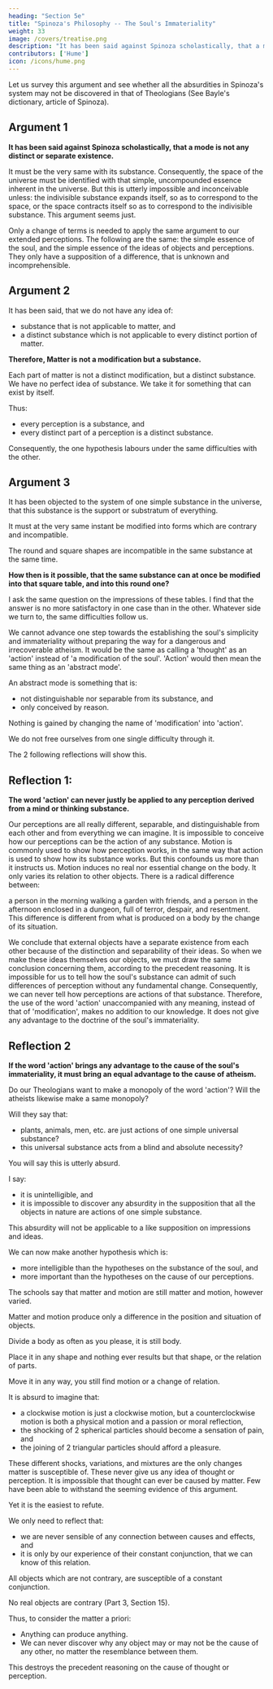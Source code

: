 ```yaml
---
heading: "Section 5e"
title: "Spinoza's Philosophy -- The Soul's Immateriality"
weight: 33
image: /covers/treatise.png
description: "It has been said against Spinoza scholastically, that a mode is not any distinct or separate existence"
contributors: ['Hume']
icon: /icons/hume.png
---
```




Let us survey this argument and see whether all the absurdities in Spinoza's system may not be discovered in that of Theologians (See Bayle's dictionary, article of Spinoza).

## Argument 1

**It has been said against Spinoza scholastically, that a mode is not any distinct or separate existence.**

It must be the very same with its substance.
Consequently, the space of the universe must be identified with that simple, uncompounded essence inherent in the universe.
But this is utterly impossible and inconceivable unless:
the indivisible substance expands itself, so as to correspond to the space, or
the space contracts itself so as to correspond to the indivisible substance.
This argument seems just.

Only a change of terms is needed to apply the same argument to our extended perceptions.
The following are the same:
the simple essence of the soul, and
the simple essence of the ideas of objects and perceptions.
They only have a supposition of a difference, that is unknown and incomprehensible.

## Argument 2

It has been said, that we do not have any idea of:
- substance that is not applicable to matter, and
- a distinct substance which is not applicable to every distinct portion of matter.

**Therefore, Matter is not a modification but a substance.**

Each part of matter is not a distinct modification, but a distinct substance.
We have no perfect idea of substance.
We take it for something that can exist by itself.

Thus:
- every perception is a substance, and
- every distinct part of a perception is a distinct substance.

Consequently, the one hypothesis labours under the same difficulties with the other.


## Argument 3

It has been objected to the system of one simple substance in the universe, that this substance is the support or substratum of everything.

It must at the very same instant be modified into forms which are contrary and incompatible.

The round and square shapes are incompatible in the same substance at the same time.

**How then is it possible, that the same substance can at once be modified into that square table, and into this round one?**

I ask the same question on the impressions of these tables.
I find that the answer is no more satisfactory in one case than in the other.
Whatever side we turn to, the same difficulties follow us.

We cannot advance one step towards the establishing the soul's simplicity and immateriality without preparing the way for a dangerous and irrecoverable atheism.
It would be the same as calling a 'thought' as an 'action' instead of 'a modification of the soul'.
'Action' would then mean the same thing as an 'abstract mode'.

An abstract mode is something that is:
- not distinguishable nor separable from its substance, and
- only conceived by reason.

Nothing is gained by changing the name of 'modification' into 'action'.

We do not free ourselves from one single difficulty through it.

The 2 following reflections will show this.


## Reflection 1: 

**The word 'action' can never justly be applied to any perception derived from a mind or thinking substance.**

Our perceptions are all really different, separable, and distinguishable from each other and from everything we can imagine.
It is impossible to conceive how our perceptions can be the action of any substance.
Motion is commonly used to show how perception works, in the same way that action is used to show how its substance works.
But this confounds us more than it instructs us.
Motion induces no real nor essential change on the body.
It only varies its relation to other objects.
There is a radical difference between:

a person in the morning walking a garden with friends, and
a person in the afternoon enclosed in a dungeon, full of terror, despair, and resentment.
This difference is different from what is produced on a body by the change of its situation.

We conclude that external objects have a separate existence from each other because of the distinction and separability of their ideas.
So when we make these ideas themselves our objects, we must draw the same conclusion concerning them, according to the precedent reasoning.
It is impossible for us to tell how the soul's substance can admit of such differences of perception without any fundamental change.
Consequently, we can never tell how perceptions are actions of that substance.
Therefore, the use of the word 'action' unaccompanied with any meaning, instead of that of 'modification', makes no addition to our knowledge.
It does not give any advantage to the doctrine of the soul's immateriality.


## Reflection 2

**If the word 'action' brings any advantage to the cause of the soul's immateriality, it must bring an equal advantage to the cause of atheism.**

Do our Theologians want to make a monopoly of the word 'action'?
Will the atheists likewise make a same monopoly?

Will they say that:
- plants, animals, men, etc. are just actions of one simple universal substance?
- this universal substance acts from a blind and absolute necessity?

You will say this is utterly absurd.

I say:
- it is unintelligible, and
- it is impossible to discover any absurdity in the supposition that all the objects in nature are actions of one simple substance.

This absurdity will not be applicable to a like supposition on impressions and ideas.

We can now make another hypothesis which is:
- more intelligible than the hypotheses on the substance of the soul, and
- more important than the hypotheses on the cause of our perceptions.

The schools say that matter and motion are still matter and motion, however varied.

Matter and motion produce only a difference in the position and situation of objects.

Divide a body as often as you please, it is still body.

Place it in any shape and nothing ever results but that shape, or the relation of parts.

Move it in any way, you still find motion or a change of relation.

It is absurd to imagine that:
- a clockwise motion is just a clockwise motion, but a counterclockwise motion is both a physical motion and a passion or moral reflection,
- the shocking of 2 spherical particles should become a sensation of pain, and
- the joining of 2 triangular particles should afford a pleasure.

These different shocks, variations, and mixtures are the only changes matter is susceptible of.
These never give us any idea of thought or perception.
It is impossible that thought can ever be caused by matter.
Few have been able to withstand the seeming evidence of this argument.

Yet it is the easiest to refute.

We only need to reflect that:
- we are never sensible of any connection between causes and effects, and
- it is only by our experience of their constant conjunction, that we can know of this relation.

All objects which are not contrary, are susceptible of a constant conjunction.

No real objects are contrary (Part 3, Section 15).

Thus, to consider the matter a priori:
- Anything can produce anything.
- We can never discover why any object may or may not be the cause of any other, no matter the resemblance between them.




This destroys the precedent reasoning on the cause of thought or perception.

